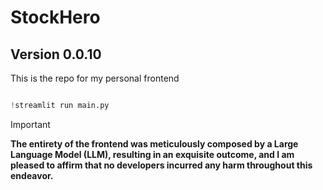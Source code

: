 # StockHero
## Version 0.0.10
This is the repo for my personal frontend

```python

!streamlit run main.py

```

> [!IMPORTANT]
> **The entirety of the frontend was meticulously composed by a Large Language Model (LLM), resulting in an exquisite outcome, 
> and I am pleased to affirm that no developers incurred any harm throughout this endeavor.**